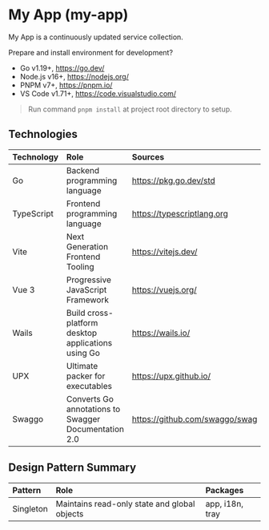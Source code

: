 # My App (my-app)

My App is a continuously updated service collection.

Prepare and install environment for development?

- Go v1.19+, https://go.dev/
- Node.js v16+, https://nodejs.org/
- PNPM v7+, https://pnpm.io/
- VS Code v1.71+, https://code.visualstudio.com/

> Run command `pnpm install` at project root directory to setup.

## Technologies

| Technology | Role                                                 | Sources                        |
| :--------- | :--------------------------------------------------- | :----------------------------- |
| Go         | Backend programming language                         | https://pkg.go.dev/std         |
| TypeScript | Frontend programming language                        | https://typescriptlang.org     |
| Vite       | Next Generation Frontend Tooling                     | https://vitejs.dev/            |
| Vue 3      | Progressive JavaScript Framework                     | https://vuejs.org/             |
| Wails      | Build cross-platform desktop applications using Go   | https://wails.io/              |
| UPX        | Ultimate packer for executables                      | https://upx.github.io/         |
| Swaggo     | Converts Go annotations to Swagger Documentation 2.0 | https://github.com/swaggo/swag |

## Design Pattern Summary

| Pattern   | Role                                         | Packages        |
| :-------- | :------------------------------------------- | :-------------- |
| Singleton | Maintains read-only state and global objects | app, i18n, tray |
